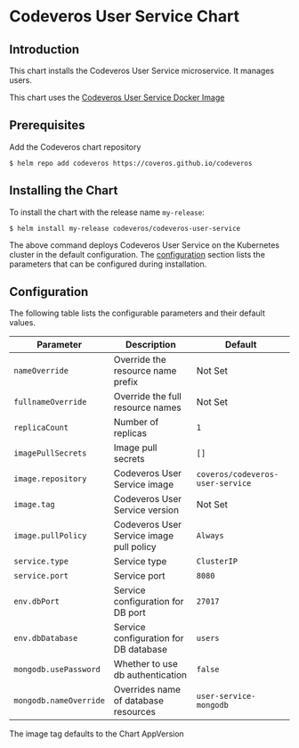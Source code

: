 # Codeveros User Service Chart

## Introduction

This chart installs the Codeveros User Service microservice. It manages users.

This chart uses the [Codeveros User Service Docker Image](https://hub.docker.com/r/coveros/codeveros-user-service)

## Prerequisites

Add the Codeveros chart repository

```shell script
$ helm repo add codeveros https://coveros.github.io/codeveros
```

## Installing the Chart

To install the chart with the release name `my-release`:

```shell script
$ helm install my-release codeveros/codeveros-user-service
```

The above command deploys Codeveros User Service on the Kubernetes cluster in the default configuration. 
The [configuration](#configuration) section lists the parameters that can be configured during installation.

## Configuration

The following table lists the configurable parameters and their default values.

| Parameter                      | Description                                  | Default                                  |
| ------------------------------ | -------------------------------------------- | ---------------------------------------  |
| `nameOverride`                 | Override the resource name prefix            | Not Set                                  |
| `fullnameOverride`             | Override the full resource names             | Not Set                                  |
| `replicaCount`                 | Number of replicas                           | `1`                                      |
| `imagePullSecrets`             | Image pull secrets                           | `[]`                                     |
| `image.repository`             | Codeveros User Service image                 | `coveros/codeveros-user-service`         |
| `image.tag`                    | Codeveros User Service version               | Not Set                                  |
| `image.pullPolicy`             | Codeveros User Service image pull policy     | `Always`                                 |
| `service.type`                 | Service type                                 | `ClusterIP`                              |
| `service.port`                 | Service port                                 | `8080`                                   |
| `env.dbPort`                   | Service configuration for DB port            | `27017`                                  |
| `env.dbDatabase`               | Service configuration for DB database        | `users`                                  |
| `mongodb.usePassword`          | Whether to use db authentication             | `false`                                  |
| `mongodb.nameOverride`         | Overrides name of database resources         | `user-service-mongodb`                   |

The image tag defaults to the Chart AppVersion
